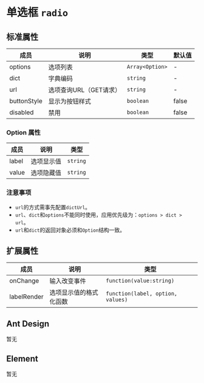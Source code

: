 # 单选框 `radio`

## 标准属性

| 成员 | 说明 | 类型 | 默认值 |
| --- | --- | --- | --- |
| options | 选项列表 | `Array<Option>` | - |
| dict| 字典编码 | `string` | - |
| url | 选项查询URL（GET请求） | `string` | - |
| buttonStyle | 显示为按钮样式 | `boolean` | false |
| disabled | 禁用 | `boolean` | false |

### Option 属性

| 成员 | 说明 | 类型 |
| --- | --- | --- |
| label | 选项显示值 | `string` |
| value | 选项隐藏值 | `string` |

### 注意事项

- `url`的方式需事先配置`dictUrl`。
- `url`、`dict`和`options`不能同时使用，应用优先级为：`options > dict > url`。
- `url`和`dict`的返回对象必须和`Option`结构一致。

## 扩展属性

| 成员 | 说明 | 类型 |
| --- | --- | --- |
| onChange | 输入改变事件 | `function(value:string)` |
| labelRender | 选项显示值的格式化函数 | `function(label, option, values)` |

## Ant Design

暂无

## Element

暂无